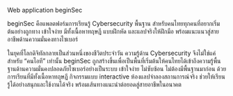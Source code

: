 Web application beginSec 

beginSec คือแพลตฟอร์มการเรียนรู้ Cybersecurity พื้นฐาน สำหรับคนไทยทุกคนที่อยากเริ่มต้นอย่างถูกทาง เข้าใจง่าย มีทั้งเนื้อหาทฤษฎี แบบฝึกหัด และแลปจริงให้ฝึกมือ พร้อมแนะแนวสู่สายอาชีพด้านความมั่นคงทางไซเบอร์

ในยุคที่โลกดิจิทัลกลายเป็นส่วนหนึ่งของชีวิตประจำวัน ความรู้ด้าน Cybersecurity จึงไม่ใช่แค่สำหรับ “คนไอที” เท่านั้น beginSec ถูกสร้างขึ้นเพื่อเป็นพื้นที่เริ่มต้นให้คนไทยได้เข้าถึงความรู้พื้นฐานด้านความมั่นคงปลอดภัยไซเบอร์อย่างเป็นระบบ เข้าใจง่าย ไม่ซับซ้อน ไม่ต้องมีพื้นฐานมาก่อน ด้วยการเรียนที่มีทั้งเนื้อหาทฤษฎี กิจกรรมแบบ interactive ห้องแลปจำลองสถานการณ์จริง ช่วยให้เรียนรู้ได้อย่างสนุกและใช้งานได้จริง พร้อมเส้นทางแนะนำต่อยอดสู่สายอาชีพในอนาคต
